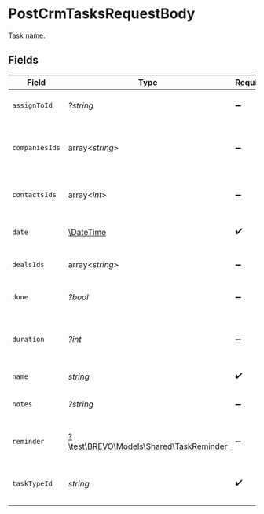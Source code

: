 # PostCrmTasksRequestBody

Task name.


## Fields

| Field                                                                          | Type                                                                           | Required                                                                       | Description                                                                    | Example                                                                        |
| ------------------------------------------------------------------------------ | ------------------------------------------------------------------------------ | ------------------------------------------------------------------------------ | ------------------------------------------------------------------------------ | ------------------------------------------------------------------------------ |
| `assignToId`                                                                   | *?string*                                                                      | :heavy_minus_sign:                                                             | User id to whom task is assigned                                               | 5faab4b7f195bb3c4c31e62a                                                       |
| `companiesIds`                                                                 | array<*string*>                                                                | :heavy_minus_sign:                                                             | Companies ids for companies a task is linked to                                |                                                                                |
| `contactsIds`                                                                  | array<*int*>                                                                   | :heavy_minus_sign:                                                             | Contact ids for contacts linked to this task                                   |                                                                                |
| `date`                                                                         | [\DateTime](https://www.php.net/manual/en/class.datetime.php)                  | :heavy_check_mark:                                                             | Task due date and time                                                         | 2021-11-01T17:44:54.668Z                                                       |
| `dealsIds`                                                                     | array<*string*>                                                                | :heavy_minus_sign:                                                             | Deal ids for deals a task is linked to                                         |                                                                                |
| `done`                                                                         | *?bool*                                                                        | :heavy_minus_sign:                                                             | Task marked as done                                                            | false                                                                          |
| `duration`                                                                     | *?int*                                                                         | :heavy_minus_sign:                                                             | Duration of task in milliseconds [1 minute = 60000 ms]                         | 600000                                                                         |
| `name`                                                                         | *string*                                                                       | :heavy_check_mark:                                                             | Name of task                                                                   | Task: Connect with client                                                      |
| `notes`                                                                        | *?string*                                                                      | :heavy_minus_sign:                                                             | Notes added to a task                                                          | In communication with client for resolution of queries.                        |
| `reminder`                                                                     | [?\test\BREVO\Models\Shared\TaskReminder](../../models/shared/TaskReminder.md) | :heavy_minus_sign:                                                             | Task reminder date/time for a task                                             |                                                                                |
| `taskTypeId`                                                                   | *string*                                                                       | :heavy_check_mark:                                                             | Id for type of task e.g Call / Email / Meeting etc.                            | 61a5cd07ca1347c82306ad09                                                       |